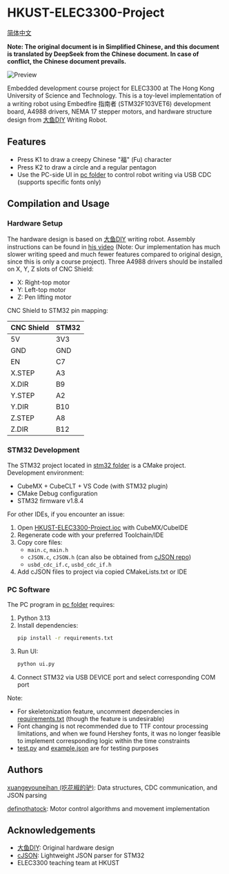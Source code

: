 # HKUST-ELEC3300-Project

[简体中文](README.md)

**Note: The original document is in Simplified Chinese, and this document is translated by DeepSeek from the Chinese document. In case of conflict, the Chinese document prevails.**

![Preview](preview.jpg)

Embedded development course project for ELEC3300 at The Hong Kong University of Science and Technology. This is a toy-level implementation of a writing robot using Embedfire 指南者 (STM32F103VET6) development board, A4988 drivers, NEMA 17 stepper motors, and hardware structure design from [大鱼DIY](https://space.bilibili.com/488684813) Writing Robot.

## Features

- Press K1 to draw a creepy Chinese "福" (Fu) character
- Press K2 to draw a circle and a regular pentagon
- Use the PC-side UI in [pc folder](pc) to control robot writing via USB CDC (supports specific fonts only)

## Compilation and Usage

### Hardware Setup
The hardware design is based on [大鱼DIY](https://space.bilibili.com/488684813) writing robot. Assembly instructions can be found in [his video](https://www.bilibili.com/video/BV1cK411X7aa) (Note: Our implementation has much slower writing speed and much fewer features compared to original design, since this is only a course project). Three A4988 drivers should be installed on X, Y, Z slots of CNC Shield:
- X: Right-top motor
- Y: Left-top motor
- Z: Pen lifting motor

CNC Shield to STM32 pin mapping:

| CNC Shield | STM32 |
|------------|-------|
| 5V         | 3V3   |
| GND        | GND   |
| EN         | C7    |
| X.STEP     | A3    |
| X.DIR      | B9    |
| Y.STEP     | A2    |
| Y.DIR      | B10   |
| Z.STEP     | A8    |
| Z.DIR      | B12   |

### STM32 Development
The STM32 project located in [stm32 folder](stm32) is a CMake project. Development environment:
- CubeMX + CubeCLT + VS Code (with STM32 plugin)
- CMake Debug configuration
- STM32 firmware v1.8.4

For other IDEs, if you encounter an issue:
1. Open [HKUST-ELEC3300-Project.ioc](stm32/HKUST-ELEC3300-Project.ioc) with CubeMX/CubeIDE
2. Regenerate code with your preferred Toolchain/IDE
3. Copy core files:
   - `main.c`, `main.h`
   - `cJSON.c`, `cJSON.h` (can also be obtained from [cJSON repo](https://github.com/DaveGamble/cJSON))
   - `usbd_cdc_if.c`, `usbd_cdc_if.h`
4. Add cJSON files to project via copied CMakeLists.txt or IDE

### PC Software

The PC program in [pc folder](pc) requires:
1. Python 3.13
2. Install dependencies:  
   ```bash
   pip install -r requirements.txt
   ```
3. Run UI:
   ```bash
   python ui.py
   ```
4. Connect STM32 via USB DEVICE port and select corresponding COM port

Note: 
- For skeletonization feature, uncomment dependencies in [requirements.txt](pc/requirements.txt) (though the feature is undesirable)
- Font changing is not recommended due to TTF contour processing limitations, and when we found Hershey fonts, it was no longer feasible to implement corresponding logic within the time constraints
- [test.py](pc/test.py) and [example.json](pc/example.json) are for testing purposes

## Authors

[xuangeyouneihan (吃花椒的驴)](https://github.com/xuangeyouneihan): Data structures, CDC communication, and JSON parsing

[definothatock](https://github.com/definothatock): Motor control algorithms and movement implementation

## Acknowledgements

- [大鱼DIY](https://space.bilibili.com/488684813): Original hardware design
- [cJSON](https://github.com/DaveGamble/cJSON): Lightweight JSON parser for STM32
- ELEC3300 teaching team at HKUST